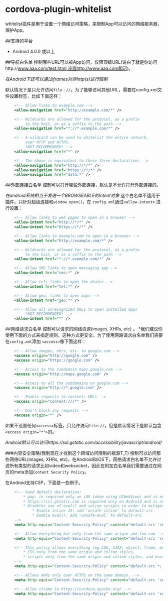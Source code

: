 # cordova-plugin-whitelist
whitelist插件是用于设置一个网络访问策略，来限制App可以访问的网络服务器，保护App。<br>

##支持的平台
* Android 4.0.0 或以上

##导航白名单
控制哪些URL可以被App访问，仅限顶级URL(说白了就是你访问http://www.aaa.com/test.html,设置http://www.aaa.com即可)。<br>

*在Android下还可以通过iframes对非http(s)进行限制*

默认情况下是只允许访问`file：//`，为了能够访问其他URL，需要在config.xml文件设置<allow-navigation>标签，比如下面这样：<br>
```xml
    <!-- Allow links to example.com -->
    <allow-navigation href="http://example.com/*" />

    <!-- Wildcards are allowed for the protocol, as a prefix
         to the host, or as a suffix to the path -->
    <allow-navigation href="*://*.example.com/*" />

    <!-- A wildcard can be used to whitelist the entire network,
         over HTTP and HTTPS.
         *NOT RECOMMENDED* -->
    <allow-navigation href="*" />

    <!-- The above is equivalent to these three declarations -->
    <allow-navigation href="http://*/*" />
    <allow-navigation href="https://*/*" />
    <allow-navigation href="data:*" />
```

##外部连接白名单
控制可以打开哪些外部连接，默认是不允许打开外部连接的。

*在android系统相当于发送一个BROWSEABLE的intent对象*
这个白名单不适用于插件，只针对超级连接和`window.open()`，在 `config.xml`通过`<allow-intent>` 进行设置：
```xml
    <!-- Allow links to web pages to open in a browser -->
    <allow-intent href="http://*/*" />
    <allow-intent href="https://*/*" />

    <!-- Allow links to example.com to open in a browser -->
    <allow-intent href="http://example.com/*" />

    <!-- Wildcards are allowed for the protocol, as a prefix
         to the host, or as a suffix to the path -->
    <allow-intent href="*://*.example.com/*" />

    <!-- Allow SMS links to open messaging app -->
    <allow-intent href="sms:*" />

    <!-- Allow tel: links to open the dialer -->
    <allow-intent href="tel:*" />

    <!-- Allow geo: links to open maps -->
    <allow-intent href="geo:*" />

    <!-- Allow all unrecognized URLs to open installed apps
         *NOT RECOMMENDED* -->
    <allow-intent href="*" />
```
##网络请求白名单
控制可以请求的网络资源(images, XHRs, etc) 。
*我们建议你使用下面的方式来指定规则，这种方式更安全。为了使用网路请求白名单我们需要在`config.xml`添加 `<access>`像下面这样：<br>
```xml
    <!-- Allow images, xhrs, etc. to google.com -->
    <access origin="http://google.com" />
    <access origin="https://google.com" />

    <!-- Access to the subdomain maps.google.com -->
    <access origin="http://maps.google.com" />

    <!-- Access to all the subdomains on google.com -->
    <access origin="http://*.google.com" />

    <!-- Enable requests to content: URLs -->
    <access origin="content:///*" />

    <!-- Don't block any requests -->
    <access origin="*" />
```
如果不设置任何`<access>`标签，只允许访问`file://`，但是默认情况下是默认包含`<access origin="*">`的。<br>


*Android默认可以访问https://ssl.gstatic.com/accessibility/javascript/android/*

###内容安全策略(我到现在才找到这个跨域访问限制的根源T_T)
控制可以访问那些网络URL(images, XHRs, etc)，在Android和iOS下，网络请求白名单不允许过滤所有类型的请求比如video和websocket，因此在附加白名单我们需要通过在网页的meta添加`Content Security Policy`。<br>

在Android支持CSP，下面是一些例子。<br>
```xml
    <!-- Good default declaration:
        * gap: is required only on iOS (when using UIWebView) and is needed for JS->native communication
        * https://ssl.gstatic.com is required only on Android and is needed for TalkBack to function properly
        * Disables use of eval() and inline scripts in order to mitigate risk of XSS vulnerabilities. To change this:
            * Enable inline JS: add 'unsafe-inline' to default-src
            * Enable eval(): add 'unsafe-eval' to default-src
    -->
    <meta http-equiv="Content-Security-Policy" content="default-src 'self' data: gap: https://ssl.gstatic.com; style-src 'self' 'unsafe-inline'; media-src *">

    <!-- Allow everything but only from the same origin and foo.com -->
    <meta http-equiv="Content-Security-Policy" content="default-src 'self' foo.com">

    <!-- This policy allows everything (eg CSS, AJAX, object, frame, media, etc) except that 
        * CSS only from the same origin and inline styles,
        * scripts only from the same origin and inline styles, and eval()
    -->
    <meta http-equiv="Content-Security-Policy" content="default-src *; style-src 'self' 'unsafe-inline'; script-src 'self' 'unsafe-inline' 'unsafe-eval'">

    <!-- Allows XHRs only over HTTPS on the same domain. -->
    <meta http-equiv="Content-Security-Policy" content="default-src 'self' https:">

    <!-- Allow iframe to https://cordova.apache.org/ -->
    <meta http-equiv="Content-Security-Policy" content="default-src 'self'; frame-src 'self' https://cordova.apache.org">
```